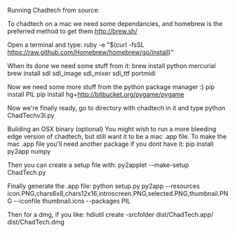 Running Chadtech from source:

To chadtech on a mac we need some dependancies, and homebrew is the preferred method to get them http://brew.sh/

Open a terminal and type:
ruby -e "$(curl -fsSL https://raw.github.com/Homebrew/homebrew/go/install)"

When its done we need some stuff from it:
brew install python mercurial
brew install sdl sdl_image sdl_mixer sdl_ttf portmidi 

Now we need some more stuff from the python package manager :)
pip install PIL
pip install hg+http://bitbucket.org/pygame/pygame

Now we're finally ready, go to directory with chadtech in it and type
python ChadTechv3l.py




Building an OSX binary (optional)
You might wish to run a more bleeding edge version of chadtech, but still want it to be a mac .app file. To make the mac .app file you'll need another package if you dont have it:
pip install py2app numpy

Then you can create a setup file with:
py2applet --make-setup ChadTech.py

Finally generate the .app file:
python setup.py py2app --resources icon.PNG,chars6x8,chars12x16,introscreen.PNG,selected.PNG,thumbnail.PNG --iconfile thumbnail.icns --packages PIL

Then for a dmg, if you like:
hdiutil create -srcfolder dist/ChadTech.app/ dist/ChadTech.dmg